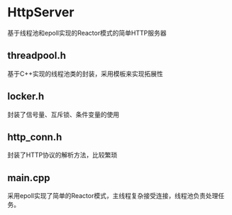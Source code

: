 # HttpServer
基于线程池和epoll实现的Reactor模式的简单HTTP服务器

## threadpool.h
基于C++实现的线程池类的封装，采用模板来实现拓展性

## locker.h
封装了信号量、互斥锁、条件变量的使用

## http_conn.h
封装了HTTP协议的解析方法，比较繁琐

## main.cpp
采用epoll实现了简单的Reactor模式，主线程复杂接受连接，线程池负责处理任务。
